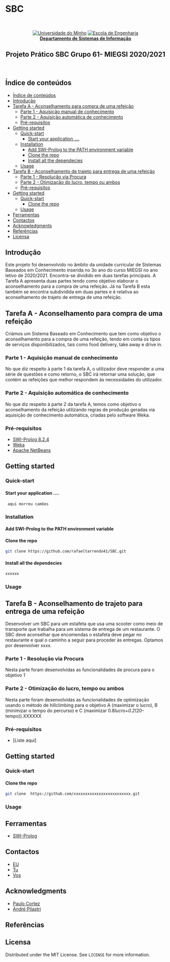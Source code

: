 # SBC
<br>
<p align="center">
  <a href="https://www.uminho.pt" target="_blank"><img src="https://i.imgur.com/FXQo8OL.png" alt="Universidade do Minho"></a>
  <a href="https://www.eng.uminho.pt" target="_blank"><img src="https://i.imgur.com/WABo4st.png" alt="Escola de Engenharia"></a>
  <br><a href="http://www.dsi.uminho.pt" target="_blank"><strong>Departamento de Sistemas de Informação</strong></a>
  
  <h2 align="center">Projeto Prático SBC Grupo 61- MIEGSI 2020/2021</h2>
  <br>
  
## Índice de conteúdos

- [Índice de conteúdos](#índice-de-conteúdos)
- [Introdução <a name = "intro"></a>](#introdução-)
- [Tarefa A - Aconselhamento para compra de uma refeição <a name = "ta"></a>](#tarefa-a---aconselhamento-para-compra-de-uma-refeição-)
  - [Parte 1 - Aquisição manual de conhecimento  <a name = "ta1"></a>](#parte-1---aquisição-manual-de-conhecimento--)
  - [Parte 2 - Aquisição automática de conhecimento <a name = "ta2"></a>](#parte-2---aquisição-automática-de-conhecimento-)
  - [Pré-requisitos <a name = "pre1"></a>](#pré-requisitos-)
- [Getting started <a name = "getting1"></a>](#getting-started-)
  - [Quick-start <a name = "quick1"></a>](#quick-start-)
    - [Start your application ....](#start-your-application-)
  - [Installation  <a name = "install1"></a>](#installation--)
    - [Add SWI-Prolog to the PATH environment variable](#add-swi-prolog-to-the-path-environment-variable)
    - [Clone the repo](#clone-the-repo)
    - [Install all the dependecies](#install-all-the-dependecies)
  - [Usage  <a name = "usage1"></a>](#usage--)
- [Tarefa B - Aconselhamento de trajeto para entrega de uma refeição <a name = "tb"></a>](#tarefa-b---aconselhamento-de-trajeto-para-entrega-de-uma-refeição-)
  - [Parte 1 - Resolução via Procura <a name = "tb1"></a>](#parte-1---resolução-via-procura-)
  - [Parte 2 - Otimização do lucro, tempo ou ambos <a name = "tb2"></a>](#parte-2---otimização-do-lucro-tempo-ou-ambos-)
  - [Pré-requisitos <a name = "pre2"></a>](#pré-requisitos--1)
- [Getting started <a name = "getting2"></a>](#getting-started--1)
  - [Quick-start <a name = "quick2"></a>](#quick-start--1)
    - [Clone the repo](#clone-the-repo-1)
  - [Usage <a name = "usage2"></a>](#usage-)
- [Ferramentas <a name = "built"></a>](#ferramentas-)
- [Contactos <a name = "contact"></a>](#contactos-)
- [Acknowledgments <a name = "ack"></a>](#acknowledgments-)
- [Referências <a name = "refer"></a>](#referências-)
- [Licensa <a name = "license"></a>](#licensa-)

## Introdução <a name = "intro"></a>

Este projeto foi desenvolvido no âmbito da unidade curricular de Sistemas Baseados em
Conhecimento inserida no 3o ano do curso MIEGSI no ano letivo de 2020/2021. Encontra-se
dividido em duas tarefas principais. A Tarefa A apresenta duas partes tendo como objetivo
elaborar o aconselhamento para a compra de uma refeição. Já na Tarefa B esta também se encontra
subdividida em duas partes e é relativa ao aconselhamento de trajeto de entrega de uma refeição.


## Tarefa A - Aconselhamento para compra de uma refeição <a name = "ta"></a>
Criámos um Sistema Baseado em Conhecimento que tem como objetivo o aconselhamento para a compra de uma refeição, tendo em conta os tipos de serviços disponibilizados, tais como food delivery, take away e drive in.

### Parte 1 - Aquisição manual de conhecimento  <a name = "ta1"></a>
No que diz respeito à parte 1 da tarefa A, o utilizador deve responder a uma série de questões e como
retorno, o SBC irá retornar uma solução, que contém as refeições 
que melhor respondem às necessidades do utilizador.

### Parte 2 - Aquisição automática de conhecimento <a name = "ta2"></a>
No que diz respeito à parte 2 da tarefa A, temos como objetivo o aconselhamento da refeição utilizando regras de produção geradas via aquisição de
conhecimento automática, criadas pelo software Weka.

### Pré-requisitos <a name = "pre1"></a>
* [SWI-Prolog 8.2.4](https://www.swi-prolog.org/download/stable)
* [Weka](https://waikato.github.io/weka-wiki/downloading_weka/)
* [Apache NetBeans](https://netbeans.apache.org/)


## Getting started <a name = "getting1"></a>


### Quick-start <a name = "quick1"></a>

#### Start your application ....
  ```run .....
   aqui morreu camões
  ```

### Installation  <a name = "install1"></a>
#### Add SWI-Prolog to the PATH environment variable
#### Clone the repo
  ```sh
  git clone https://github.com/rafaeltarrendo41/SBC.git
  ```
#### Install all the dependecies
  ```sh
  xxxxxx
  ```

### Usage  <a name = "usage1"></a>


## Tarefa B - Aconselhamento de trajeto para entrega de uma refeição <a name = "tb"></a>
Desenvolver um SBC para um estafeta que usa uma scooter como meio de transporte que trabalha para um sistema de entrega de um restaurante. O SBC deve aconselhar que encomendas o estafeta deve pegar no restaurante e qual o caminho a seguir para proceder às entregas. Optamos por desenvolver xxxx.

### Parte 1 - Resolução via Procura <a name = "tb1"></a>
Nesta parte foram desenvolvidas as funcionalidades de procura para o objetivo 1 

### Parte 2 - Otimização do lucro, tempo ou ambos <a name = "tb2"></a>
Nesta parte foram desenvolvidas as funcionalidades de optimização usando o método de hillclimbing para o objetivo A (maximizar o lucro), B (minimizar o tempo do percurso) e C (maximizar 0.8*lucro+0.2*(20-tempo)).XXXXXX


### Pré-requisitos <a name = "pre2"></a>
* [Liste aqui]

## Getting started <a name = "getting2"></a>

### Quick-start <a name = "quick2"></a>

#### Clone the repo
  ```sh
  git clone  https://github.com/xxxxxxxxxxxxxxxxxxxxxxxxx.git
  ```

### Usage <a name = "usage2"></a>


  
## Ferramentas <a name = "built"></a>
* [SWI-Prolog](https://www.swi-prolog.org)



## Contactos <a name = "contact"></a>

* [EU](mailto:eu0@hotmail.com)
* [Tu](mailto:tu@gmail.com)
* [Vos](mailto:vos@gmail.com)


## Acknowledgments <a name = "ack"></a>
* [Paulo Cortez](http://www3.dsi.uminho.pt/pcortez/Home.html)
* [André Pilastri](https://pilastri.github.io/andrepilastri.github.io/#about)

## Referências <a name = "refer"></a>

## Licensa <a name = "license"></a>

Distributed under the MIT License. See `LICENSE` for more information.


